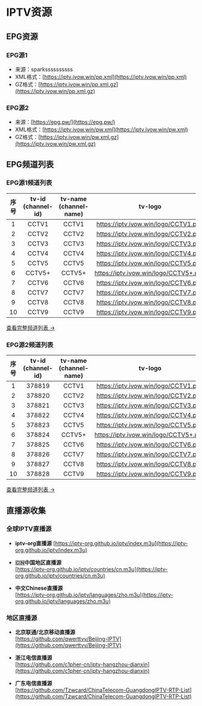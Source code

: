 # IPTV资源

## EPG资源

### EPG源1
- 来源：sparkssssssssss
- XML格式：[https://iptv.ivow.win/pp.xml](https://iptv.ivow.win/pp.xml)
- GZ格式：[https://iptv.ivow.win/pp.xml.gz](https://iptv.ivow.win/pp.xml.gz)

### EPG源2
- 来源：[https://epg.pw/](https://epg.pw/)
- XML格式：[https://iptv.ivow.win/pw.xml](https://iptv.ivow.win/pw.xml)
- GZ格式：[https://iptv.ivow.win/pw.xml.gz](https://iptv.ivow.win/pw.xml.gz)

## EPG频道列表

### EPG源1频道列表

| 序号 | tv-id (channel-id) | tv-name (channel-name) | tv-logo |
|:---:|:-------------------:|:---------------------:|:-----------------------:|
| 1 | CCTV1 | CCTV1 | https://iptv.ivow.win/logo/CCTV1.png |
| 2 | CCTV2 | CCTV2 | https://iptv.ivow.win/logo/CCTV2.png |
| 3 | CCTV3 | CCTV3 | https://iptv.ivow.win/logo/CCTV3.png |
| 4 | CCTV4 | CCTV4 | https://iptv.ivow.win/logo/CCTV4.png |
| 5 | CCTV5 | CCTV5 | https://iptv.ivow.win/logo/CCTV5.png |
| 6 | CCTV5+ | CCTV5+ | https://iptv.ivow.win/logo/CCTV5+.png |
| 7 | CCTV6 | CCTV6 | https://iptv.ivow.win/logo/CCTV6.png |
| 8 | CCTV7 | CCTV7 | https://iptv.ivow.win/logo/CCTV7.png |
| 9 | CCTV8 | CCTV8 | https://iptv.ivow.win/logo/CCTV8.png |
| 10 | CCTV9 | CCTV9 | https://iptv.ivow.win/logo/CCTV9.png |

[查看完整频道列表 →](https://iptv.ivow.win/html/channel_list_1.html)

### EPG源2频道列表

| 序号 | tv-id (channel-id) | tv-name (channel-name) | tv-logo |
|:---:|:-------------------:|:---------------------:|:-----------------------:|
| 1 | 378819 | CCTV1 | https://iptv.ivow.win/logo/CCTV1.png |
| 2 | 378820 | CCTV2 | https://iptv.ivow.win/logo/CCTV2.png |
| 3 | 378821 | CCTV3 | https://iptv.ivow.win/logo/CCTV3.png |
| 4 | 378822 | CCTV4 | https://iptv.ivow.win/logo/CCTV4.png |
| 5 | 378823 | CCTV5 | https://iptv.ivow.win/logo/CCTV5.png |
| 6 | 378824 | CCTV5+ | https://iptv.ivow.win/logo/CCTV5+.png |
| 7 | 378825 | CCTV6 | https://iptv.ivow.win/logo/CCTV6.png |
| 8 | 378826 | CCTV7 | https://iptv.ivow.win/logo/CCTV7.png |
| 9 | 378827 | CCTV8 | https://iptv.ivow.win/logo/CCTV8.png |
| 10 | 378828 | CCTV9 | https://iptv.ivow.win/logo/CCTV9.png |

[查看完整频道列表 →](https://iptv.ivow.win/html/channel_list_2.html)

## 直播源收集

### 全球IPTV直播源
- **iptv-org直播源**
[https://iptv-org.github.io/iptv/index.m3u](https://iptv-org.github.io/iptv/index.m3u)

- **🇨🇳中国地区直播源**  
  [https://iptv-org.github.io/iptv/countries/cn.m3u](https://iptv-org.github.io/iptv/countries/cn.m3u)

- **中文Chinese直播源**  
  [https://iptv-org.github.io/iptv/languages/zho.m3u](https://iptv-org.github.io/iptv/languages/zho.m3u)

### 地区直播源

- **北京联通/北京移动直播源**  
  [https://github.com/qwerttvv/Beijing-IPTV](https://github.com/qwerttvv/Beijing-IPTV)

- **浙江电信直播源**  
  [https://github.com/c1pher-cn/iptv-hangzhou-dianxin](https://github.com/c1pher-cn/iptv-hangzhou-dianxin)

- **广东电信直播源**  
  [https://github.com/Tzwcard/ChinaTelecom-GuangdongIPTV-RTP-List](https://github.com/Tzwcard/ChinaTelecom-GuangdongIPTV-RTP-List)
